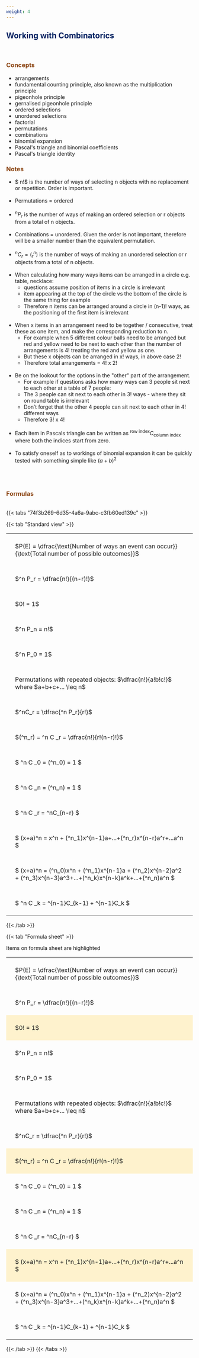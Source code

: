 ```yaml
---
weight: 4
---
```


## <span style="color:RGB(0,32,96"> Working with Combinatorics </span> 
<br>

### <span style="color:RGB(139,69,19)"> Concepts  </span>


* arrangements
* fundamental counting principle, also known as the multiplication principle
* pigeonhole principle
* gernalised pigeonhole principle
* ordered selections
* unordered selections
* factorial
* permutations
* combinations
* binomial expansion
* Pascal's triangle and binomial coefficients
* Pascal's triangle identity


### <span style="color:RGB(139,69,19)">  Notes </span>


* $ n!$ is the number of ways of selecting n objects with no replacement or repetition.  Order is important.
<BR><BR>
* Permutations = ordered
<BR><BR>
* $^nP_r$ is the number of ways of making an ordered selection or r objects from a total of n objects.
<BR><BR>
* Combinations = unordered.  Given the order is not important, therefore will be a smaller number than the equivalent permutation.
<BR><BR>
* $^nC_r = (^n_r)$ is the number of ways of making an unordered selection or r objects from a total of n objects.
<BR><BR>
* When calculating how many ways items can be arranged in a circle e.g. table, necklace:
    * questions assume position of items in a circle is irrelevant
    * item appearing at the top of the circle vs the bottom of the circle is the same thing for example
    * Therefore n items can be arranged around a circle in (n-1)! ways, as the positioning of the first item is irrelevant
<BR><BR>
* When x items in an arrangement need to be together / consecutive, treat these as one item, and make the corresponding reduction to n.
     * For example when 5 different colour balls need to be arranged but red and yellow need to be next to each other than the number of arrangements is 4! treating the red and yellow as one.
     * But these x objects can be arranged in x! ways, in above case 2!
    * Therefore total arrangements  = 4! x 2!
<BR><BR>
* Be on the lookout for the options in the "other" part of the arrangement.
    * For example if questions asks how many ways can 3 people sit next to each other at a table of 7 people:
    * The 3 people can sit next to each other in 3! ways  - where they sit on round table is irrelevant
    * Don’t forget that the other 4 people can sit next to each other in 4! different ways
    * Therefore 3! x 4!
<BR><BR>
* Each item in Pascals triangle can be written as $^{\text{row index}}C_{\text{column index}}$ where both the indices start from zero.
<BR><BR>
* To satisfy oneself as to workings of binomial expansion it can be quickly tested with something simple like $(a+b)^2$
<BR><BR>



<br>


###  <span style="color:RGB(139,69,19)"> Formulas </span>
<br>
{{< tabs "74f3b269-6d35-4a6a-9abc-c3fb60ed139c" >}}

{{< tab "Standard view" >}}

<style type="text/css">
#T_93408 th.col_heading {
  text-align: left;
  font-size: 1em;
}
#T_93408 td {
  text-align: left;
  font-size: 1em;
  padding: 1.5em;
}
</style>
<table id="T_93408">
  <thead>
  </thead>
  <tbody>
    <tr>
      <td id="T_93408_row0_col0" class="data row0 col0" >$P(E) = \dfrac{\text{Number of ways an event can occur}}{\text{Total number of possible outcomes}}$</td>
    </tr>
    <tr>
      <td id="T_93408_row1_col0" class="data row1 col0" >$^n P_r = \dfrac{n!}{(n-r)!}$</td>
    </tr>
    <tr>
      <td id="T_93408_row2_col0" class="data row2 col0" >$0! = 1$</td>
    </tr>
    <tr>
      <td id="T_93408_row3_col0" class="data row3 col0" >$^n P_n = n!$</td>
    </tr>
    <tr>
      <td id="T_93408_row4_col0" class="data row4 col0" >$^n P_0 = 1$</td>
    </tr>
    <tr>
      <td id="T_93408_row5_col0" class="data row5 col0" >Permutations with repeated objects: $\dfrac{n!}{a!b!c!}$ where $a+b+c+... \leq n$</td>
    </tr>
    <tr>
      <td id="T_93408_row6_col0" class="data row6 col0" >$^nC_r = \dfrac{^n P_r}{r!}$</td>
    </tr>
    <tr>
      <td id="T_93408_row7_col0" class="data row7 col0" >$(^n_r) = ^n C _r = \dfrac{n!}{r!(n-r)!}$</td>
    </tr>
    <tr>
      <td id="T_93408_row8_col0" class="data row8 col0" >$ ^n C _0 = (^n_0) = 1 $</td>
    </tr>
    <tr>
      <td id="T_93408_row9_col0" class="data row9 col0" >$ ^n C _n = (^n_n) = 1 $</td>
    </tr>
    <tr>
      <td id="T_93408_row10_col0" class="data row10 col0" >$ ^n C _r = ^nC_{n-r} $</td>
    </tr>
    <tr>
      <td id="T_93408_row11_col0" class="data row11 col0" >$ (x+a)^n = x^n + (^n_1)x^{n-1}a+...+(^n_r)x^{n-r}a^r+...a^n    $</td>
    </tr>
    <tr>
      <td id="T_93408_row12_col0" class="data row12 col0" >$ (x+a)^n = (^n_0)x^n + (^n_1)x^{n-1}a + (^n_2)x^{n-2}a^2 + (^n_3)x^{n-3}a^3+...+(^n_k)x^{n-k}a^k+...+(^n_n)a^n $</td>
    </tr>
    <tr>
      <td id="T_93408_row13_col0" class="data row13 col0" >$ ^n C _k = ^{n-1}C_{k-1} + ^{n-1}C_k $</td>
    </tr>
  </tbody>
</table>
{{< /tab >}}

{{< tab "Formula sheet" >}}

Items on formula sheet are highlighted 
<br>
<style type="text/css">
#T_c12a8 th.col_heading {
  text-align: left;
  font-size: 1em;
}
#T_c12a8 td {
  text-align: left;
  font-size: 1em;
  padding: 1.5em;
}
#T_c12a8_row0_col0, #T_c12a8_row1_col0, #T_c12a8_row3_col0, #T_c12a8_row4_col0, #T_c12a8_row5_col0, #T_c12a8_row6_col0, #T_c12a8_row8_col0, #T_c12a8_row9_col0, #T_c12a8_row10_col0, #T_c12a8_row12_col0, #T_c12a8_row13_col0 {
  background-color: rgba(0,0,0,0);
}
#T_c12a8_row2_col0, #T_c12a8_row7_col0, #T_c12a8_row11_col0 {
  background-color: rgba(255,194,10, 0.2);
}
</style>
<table id="T_c12a8">
  <thead>
  </thead>
  <tbody>
    <tr>
      <td id="T_c12a8_row0_col0" class="data row0 col0" >$P(E) = \dfrac{\text{Number of ways an event can occur}}{\text{Total number of possible outcomes}}$</td>
    </tr>
    <tr>
      <td id="T_c12a8_row1_col0" class="data row1 col0" >$^n P_r = \dfrac{n!}{(n-r)!}$</td>
    </tr>
    <tr>
      <td id="T_c12a8_row2_col0" class="data row2 col0" >$0! = 1$</td>
    </tr>
    <tr>
      <td id="T_c12a8_row3_col0" class="data row3 col0" >$^n P_n = n!$</td>
    </tr>
    <tr>
      <td id="T_c12a8_row4_col0" class="data row4 col0" >$^n P_0 = 1$</td>
    </tr>
    <tr>
      <td id="T_c12a8_row5_col0" class="data row5 col0" >Permutations with repeated objects: $\dfrac{n!}{a!b!c!}$ where $a+b+c+... \leq n$</td>
    </tr>
    <tr>
      <td id="T_c12a8_row6_col0" class="data row6 col0" >$^nC_r = \dfrac{^n P_r}{r!}$</td>
    </tr>
    <tr>
      <td id="T_c12a8_row7_col0" class="data row7 col0" >$(^n_r) = ^n C _r = \dfrac{n!}{r!(n-r)!}$</td>
    </tr>
    <tr>
      <td id="T_c12a8_row8_col0" class="data row8 col0" >$ ^n C _0 = (^n_0) = 1 $</td>
    </tr>
    <tr>
      <td id="T_c12a8_row9_col0" class="data row9 col0" >$ ^n C _n = (^n_n) = 1 $</td>
    </tr>
    <tr>
      <td id="T_c12a8_row10_col0" class="data row10 col0" >$ ^n C _r = ^nC_{n-r} $</td>
    </tr>
    <tr>
      <td id="T_c12a8_row11_col0" class="data row11 col0" >$ (x+a)^n = x^n + (^n_1)x^{n-1}a+...+(^n_r)x^{n-r}a^r+...a^n    $</td>
    </tr>
    <tr>
      <td id="T_c12a8_row12_col0" class="data row12 col0" >$ (x+a)^n = (^n_0)x^n + (^n_1)x^{n-1}a + (^n_2)x^{n-2}a^2 + (^n_3)x^{n-3}a^3+...+(^n_k)x^{n-k}a^k+...+(^n_n)a^n $</td>
    </tr>
    <tr>
      <td id="T_c12a8_row13_col0" class="data row13 col0" >$ ^n C _k = ^{n-1}C_{k-1} + ^{n-1}C_k $</td>
    </tr>
  </tbody>
</table>
{{< /tab >}}
{{< /tabs >}}